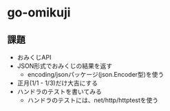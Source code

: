 # go-omikuji

## 課題
- おみくじAPI
- JSON形式でおみくじの結果を返す
  - encoding/jsonパッケージ(json.Encoder型)を使う
- 正月(1/1 - 1/3)だけ大吉にする
- ハンドラのテストを書いてみる
  - ハンドラのテストには、net/http/httptestを使う
